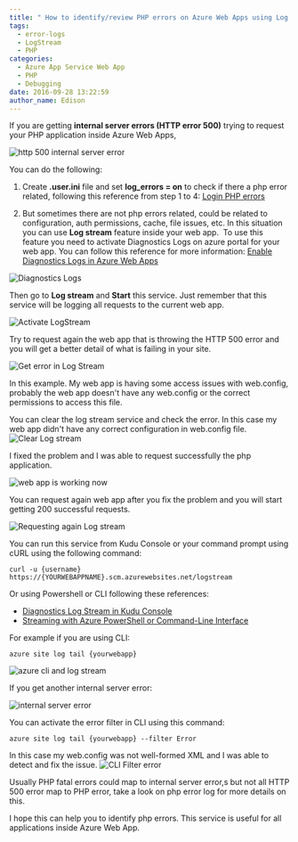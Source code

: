 ```yaml
---
title: " How to identify/review PHP errors on Azure Web Apps using Log Stream service"
tags:
  - error-logs
  - LogStream
  - PHP
categories:
  - Azure App Service Web App
  - PHP
  - Debugging
date: 2016-09-28 13:22:59
author_name: Edison
---
```


If you are getting **internal server errors (HTTP error 500)** trying to request your PHP application inside Azure Web Apps,

![http 500 internal server error](/media/2016/09/140.png)

You can do the following:

1. Create **.user.ini** file and set **log\_errors = on** to check if there a php error related, following this reference from step 1 to 4: [Login PHP errors](/2015/10/09/logging-php-errors-in-wordpress-2/)

2. But sometimes there are not php errors related, could be related to configuration, auth permissions, cache, file issues, etc. In this situation you can use **Log stream** feature inside your web app.  To use this feature you need to activate Diagnostics Logs on azure portal for your web app. You can follow this reference for more information: [Enable Diagnostics Logs in Azure Web Apps](https://azure.microsoft.com/en-us/documentation/articles/web-sites-enable-diagnostic-log)

![Diagnostics Logs](/media/2016/09/233.png)

Then go to **Log stream** and **Start** this service. Just remember that this service will be logging all requests to the current web app.

![Activate LogStream](/media/2016/09/325.png)

Try to request again the web app that is throwing the HTTP 500 error and you will get a better detail of what is failing in your site.

![Get error in Log Stream](/media/2016/09/422.png)

In this example. My web app is having some access issues with web.config, probably the web app doesn't have any web.config or the correct permissions to access this file.

You can clear the log stream service and check the error. In this case my web app didn't have any correct configuration in web.config file.
![Clear Log stream](/media/2016/09/517.png)
 

I fixed the problem and I was able to request successfully the php application.

![web app is working now](/media/2016/09/616.png)

You can request again web app after you fix the problem and you will start getting 200 successful requests.

![Requesting again Log stream](/media/2016/09/710.png)

You can run this service from Kudu Console or your command prompt using cURL using the following command:

    curl -u {username} https://{YOURWEBAPPNAME}.scm.azurewebsites.net/logstream

Or using Powershell or CLI following these references:

-   [Diagnostics Log Stream in Kudu Console](https://github.com/projectkudu/kudu/wiki/Diagnostic-Log-Stream#using-logstream)
-   [Streaming with Azure PowerShell or Command-Line Interface](https://azure.microsoft.com/en-us/documentation/articles/web-sites-enable-diagnostic-log/#streamlogs)

For example if you are using CLI:

    azure site log tail {yourwebapp}

![azure cli and log stream](/media/2016/09/86.png)

If you get another internal server error:

![internal server error](/media/2016/09/105.png)

You can activate the error filter in CLI using this command:

    azure site log tail {yourwebapp} --filter Error

In this case my web.config was not well-formed XML and I was able to detect and fix the issue.
![CLI Filter error](/media/2016/09/97.png)

Usually PHP fatal errors could map to internal server error,s but not all HTTP 500 error map to PHP error, take a look on php error log for more details on this.

I hope this can help you to identify php errors. This service is useful for all applications inside Azure Web App.
